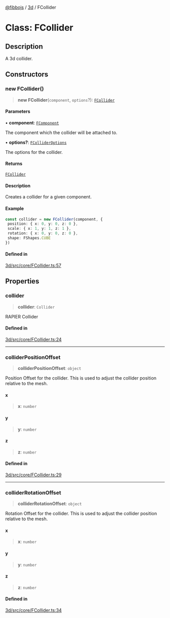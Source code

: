 [@fibbojs](/api/index) / [3d](/api/3d) / FCollider

# Class: FCollider

## Description

A 3d collider.

## Constructors

### new FCollider()

> **new FCollider**(`component`, `options`?): [`FCollider`](FCollider.md)

#### Parameters

• **component**: [`FComponent`](FComponent.md)

The component which the collider will be attached to.

• **options?**: [`FColliderOptions`](../interfaces/FColliderOptions.md)

The options for the collider.

#### Returns

[`FCollider`](FCollider.md)

#### Description

Creates a collider for a given component.

#### Example

```ts
const collider = new FCollider(component, {
 position: { x: 0, y: 0, z: 0 },
 scale: { x: 1, y: 1, z: 1 },
 rotation: { x: 0, y: 0, z: 0 },
 shape: FShapes.CUBE
})
```

#### Defined in

[3d/src/core/FCollider.ts:57](https://github.com/fibbojs/fibbo/blob/c87e9de577b4352e4b6a8336cf19cf678868439d/packages/3d/src/core/FCollider.ts#L57)

## Properties

### collider

> **collider**: `Collider`

RAPIER Collider

#### Defined in

[3d/src/core/FCollider.ts:24](https://github.com/fibbojs/fibbo/blob/c87e9de577b4352e4b6a8336cf19cf678868439d/packages/3d/src/core/FCollider.ts#L24)

***

### colliderPositionOffset

> **colliderPositionOffset**: `object`

Position Offset for the collider.
This is used to adjust the collider position relative to the mesh.

#### x

> **x**: `number`

#### y

> **y**: `number`

#### z

> **z**: `number`

#### Defined in

[3d/src/core/FCollider.ts:29](https://github.com/fibbojs/fibbo/blob/c87e9de577b4352e4b6a8336cf19cf678868439d/packages/3d/src/core/FCollider.ts#L29)

***

### colliderRotationOffset

> **colliderRotationOffset**: `object`

Rotation Offset for the collider.
This is used to adjust the collider position relative to the mesh.

#### x

> **x**: `number`

#### y

> **y**: `number`

#### z

> **z**: `number`

#### Defined in

[3d/src/core/FCollider.ts:34](https://github.com/fibbojs/fibbo/blob/c87e9de577b4352e4b6a8336cf19cf678868439d/packages/3d/src/core/FCollider.ts#L34)
